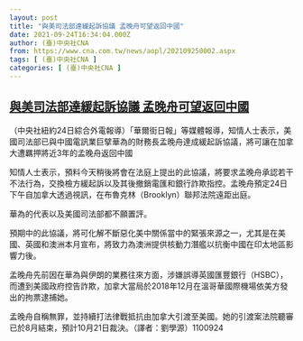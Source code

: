 ```yaml
---
layout: post
title: "與美司法部達緩起訴協議 孟晚舟可望返回中國"
date: 2021-09-24T16:34:04.000Z
author: (臺)中央社CNA
from: https://www.cna.com.tw/news/aopl/202109250002.aspx
tags: [ (臺)中央社CNA ]
categories: [ (臺)中央社CNA ]
---
```

<!--1632501244000-->
[與美司法部達緩起訴協議 孟晚舟可望返回中國](https://www.cna.com.tw/news/aopl/202109250002.aspx)
------

<div>
<div></div><div class="paragraph"><p>（中央社紐約24日綜合外電報導）「華爾街日報」等媒體報導，知情人士表示，美國司法部已與中國電訊業巨擘華為的財務長孟晚舟達成緩起訴協議，將可讓在加拿大遭羈押將近3年的孟晚舟返回中國</p><p>知情人士表示，預料今天稍後將會在法庭上提出的此協議，將要求孟晚舟承認若干不法行為，交換檢方緩起訴以及其後撤銷電匯和銀行詐欺指控。孟晚舟預定24日下午自加拿大透過視訊，在布魯克林（Brooklyn）聯邦法院遠距出庭。</p><p>華為的代表以及美國司法部都不願置評。</p><p>預期中的此協議，將可化解不斷惡化美中關係當中的緊張來源之一，尤其是在美國、英國和澳洲本月宣布，將致力為澳洲提供核動力潛艦以抗衡中國在印太地區影響力後。</p><p>孟晚舟先前因在華為與伊朗的業務往來方面，涉嫌誤導英國匯豐銀行（HSBC），而遭到美國政府控告詐欺，加拿大當局於2018年12月在溫哥華國際機場依美方發出的拘票逮捕她。</p><p>孟晚舟自稱無罪，並持續打法律戰抵抗由加拿大引渡至美國。她的引渡案法院聽審已於8月結束，預計10月21日裁決。（譯者：劉學源）1100924</p></div>
</div>
